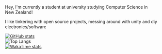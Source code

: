Hey, I'm currently a student at university studying Computer Science in New Zealand!

I like tinkering with open source projects, messing around with unity and diy electronics/software

[![GitHub stats](https://github-readme-stats.vercel.app/api?username=eff3ry&theme=ambient_gradient&show_icons=true)](https://github.com/anuraghazra/github-readme-stats) 
<br>
![Top Langs](https://github-readme-stats.vercel.app/api/top-langs/?username=eff3ry&layout=donut&theme=ambient_gradient)
<br>
[![WakaTime stats](https://github-readme-stats.vercel.app/api/wakatime?username=effery&layout=compact&theme=ambient_gradient)](https://wakatime.com/@effery)

<!---
eff3ry/eff3ry is a ✨ special ✨ repository because its `README.md` (this file) appears on your GitHub profile.
You can click the Preview link to take a look at your changes.
--->
